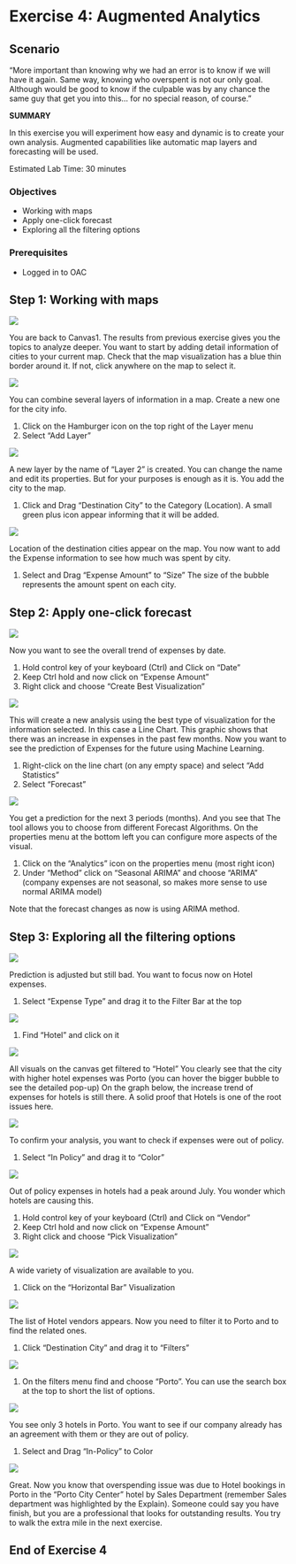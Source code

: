 # Exercise 4: Augmented Analytics

## Scenario

“More important than knowing why we had an error is to know if we will have it again. Same way, knowing who overspent is not our only goal. Although would be good to know if the culpable was by any chance the same guy that get you into this… for no special reason, of course.”

__SUMMARY__

In this exercise you will experiment how easy and dynamic is to create your own analysis.
Augmented capabilities like automatic map layers and forecasting will be used.

Estimated Lab Time: 30 minutes

### Objectives

* Working with maps
* Apply one-click forecast
* Exploring all the filtering options

### Prerequisites
* Logged in to OAC

## **Step 1**: Working with maps 

![](images/oac-aa-canvas.png " ")

You are back to Canvas1. The results from previous exercise gives you the topics to analyze deeper.
You want to start by adding detail information of cities to your current map.
Check that the map visualization has a blue thin border around it. If not, click anywhere on the map to select it.

![](images/oac-aa-add-layer.png " ")

You can combine several layers of information in a map. Create a new one for the city info.
1. Click on the Hamburger icon on the top right of the Layer menu
2. Select “Add Layer”

![](images/oac-aa-location.png " ")

A new layer by the name of “Layer 2” is created. You can change the name and edit its properties. But for your purposes is enough as it is.
You add the city to the map.
1. Click and Drag “Destination City” to the Category (Location). A small green plus icon appear informing that it will be added.

![](images/oac-aa-expense-amount.png " ")

Location of the destination cities appear on the map. You now want to add the Expense information to see how much was spent by city.
1. Select and Drag “Expense Amount” to “Size” The size of the bubble represents the amount spent on each city.

## **Step 2**: Apply one-click forecast

![](images/oac-aa-visualization.png " ")

Now you want to see the overall trend of expenses by date.
1. Hold control key of your keyboard (Ctrl) and Click on “Date”
2. Keep Ctrl hold and now click on “Expense Amount”
3. Right click and choose “Create Best Visualization”

![](images/oac-aa-forecast.png " ")

This will create a new analysis using the best type of visualization for the information selected. In this case a Line Chart.
This graphic shows that there was an increase in expenses in the past few months.
Now you want to see the prediction of Expenses for the future using Machine Learning.
1. Right-click on the line chart (on any empty space) and select “Add Statistics”
2. Select “Forecast”

![](images/oac-aa-arima.png " ")

You get a prediction for the next 3 periods (months). And you see that
The tool allows you to choose from different Forecast Algorithms.
On the properties menu at the bottom left you can configure more aspects of the visual.
1. Click on the “Analytics” icon on the properties menu (most right icon)
2. Under “Method” click on “Seasonal ARIMA” and choose “ARIMA” (company expenses are not seasonal, so makes more sense to use normal ARIMA model)

Note that the forecast changes as now is using ARIMA method.

## **Step 3**: Exploring all the filtering options

![](images/oac-aa-filter.png " ")

Prediction is adjusted but still bad. You want to focus now on Hotel expenses.
1. Select “Expense Type” and drag it to the Filter Bar at the top

![](images/oac-aa-hotel.png " ")

1. Find “Hotel” and click on it

![](images/oac-aa-hotel-forecast.png " ")

All visuals on the canvas get filtered to “Hotel”
You clearly see that the city with higher hotel expenses was Porto (you can hover the bigger bubble to see the detailed pop-up)
On the graph below, the increase trend of expenses for hotels is still there.
A solid proof that Hotels is one of the root issues here.

![](images/oac-aa-in-policy.png " ")

To confirm your analysis, you want to check if expenses were out of policy.
1. Select “In Policy” and drag it to “Color”

![](images/oac-aa-pick-visualization.png " ")

Out of policy expenses in hotels had a peak around July. You wonder which hotels are causing this.
1. Hold control key of your keyboard (Ctrl) and Click on “Vendor”
2. Keep Ctrl hold and now click on “Expense Amount”
3. Right click and choose “Pick Visualization”

![](images/oac-aa-horizontal-bar.png " ")

A wide variety of visualization are available to you.
1. Click on the “Horizontal Bar” Visualization

![](images/oac-aa-destination-filter.png " ")

The list of Hotel vendors appears. Now you need to filter it to Porto and to find the related ones.
1. Click “Destination City” and drag it to “Filters”

![](images/oac-aa-destination-pick.png " ")

1. On the filters menu find and choose “Porto”. You can use the search box at the top to short the list of options.

![](images/oac-aa-color.png " ")

You see only 3 hotels in Porto. You want to see if our company already has an agreement with them or they are out of policy.
1. Select and Drag “In-Policy” to Color

![](images/oac-aa-final.png " ")

Great. Now you know that overspending issue was due to Hotel bookings in Porto in the “Porto City Center” hotel by Sales Department (remember Sales department
was highlighted by the Explain).
Someone could say you have finish, but you are a professional that looks for outstanding results.
You try to walk the extra mile in the next exercise.

## End of Exercise 4
